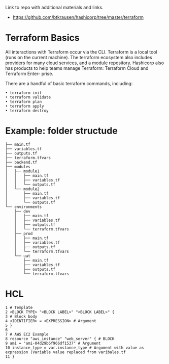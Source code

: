 Link to repo with additional materials and links.

- https://github.com/btkrausen/hashicorp/tree/master/terraform

# Terraform Basics

All interactions with Terraform occur via the CLI. Terraform is a local tool (runs on the current machine).
The terraform ecosystem also includes providers for many cloud services, and a module repository.
Hashicorp also has products to help teams manage Terraform: Terraform Cloud and Terraform Enter-
prise.

There are a handful of basic terraform commands, including:

    • terraform init
    • terraform validate
    • terraform plan
    • terraform apply
    • terraform destroy

# Example: folder structude

```.
├── main.tf
├── variables.tf
├── outputs.tf
├── terraform.tfvars
├── backend.tf
├── modules
│   ├── module1
│   │   ├── main.tf
│   │   ├── variables.tf
│   │   └── outputs.tf
│   └── module2
│       ├── main.tf
│       ├── variables.tf
│       └── outputs.tf
└── environments
    ├── dev
    │   ├── main.tf
    │   ├── variables.tf
    │   ├── outputs.tf
    │   └── terraform.tfvars
    ├── prod
    │   ├── main.tf
    │   ├── variables.tf
    │   ├── outputs.tf
    │   └── terraform.tfvars
    └── uat
        ├── main.tf
        ├── variables.tf
        ├── outputs.tf
        └── terraform.tfvars
```

# HCL

    1 # Template
    2 <BLOCK TYPE> "<BLOCK LABEL>" "<BLOCK LABEL>" {
    3 # Block body
    4 <IDENTIFIER> = <EXPRESSION> # Argument
    5 }
    6
    7 # AWS EC2 Example
    8 resource "aws_instance" "web_server" { # BLOCK
    9 ami = "ami-04d29b6f966df1537" # Argument
    10 instance_type = var.instance_type # Argument with value as expression (Variable value replaced from varibales.tf
    11 }
